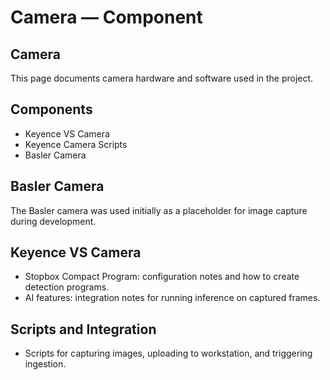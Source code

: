 # Camera — Component

## Camera

This page documents camera hardware and software used in the project.

## Components
- Keyence VS Camera
- Keyence Camera Scripts
- Basler Camera

## Basler Camera
The Basler camera was used initially as a placeholder for image capture during development.

## Keyence VS Camera
- Stopbox Compact Program: configuration notes and how to create detection programs.
- AI features: integration notes for running inference on captured frames.

## Scripts and Integration
- Scripts for capturing images, uploading to workstation, and triggering ingestion.
